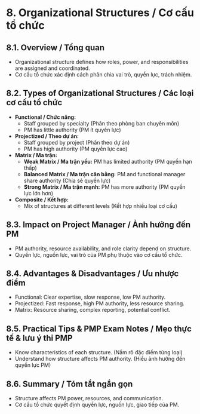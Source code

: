 # 8. Organizational Structures / Cơ cấu tổ chức

## 8.1. Overview / Tổng quan
- Organizational structure defines how roles, power, and responsibilities are assigned and coordinated.
- Cơ cấu tổ chức xác định cách phân chia vai trò, quyền lực, trách nhiệm.

## 8.2. Types of Organizational Structures / Các loại cơ cấu tổ chức
- **Functional / Chức năng:**
  - Staff grouped by specialty (Phân theo phòng ban chuyên môn)
  - PM has little authority (PM ít quyền lực)
- **Projectized / Theo dự án:**
  - Staff grouped by project (Phân theo dự án)
  - PM has high authority (PM quyền lực cao)
- **Matrix / Ma trận:**
  - **Weak Matrix / Ma trận yếu:** PM has limited authority (PM quyền hạn thấp)
  - **Balanced Matrix / Ma trận cân bằng:** PM and functional manager share authority (Chia sẻ quyền lực)
  - **Strong Matrix / Ma trận mạnh:** PM has more authority (PM quyền lực lớn hơn)
- **Composite / Kết hợp:**
  - Mix of structures at different levels (Kết hợp nhiều loại cơ cấu)

## 8.3. Impact on Project Manager / Ảnh hưởng đến PM
- PM authority, resource availability, and role clarity depend on structure.
- Quyền lực, nguồn lực, vai trò của PM phụ thuộc vào cơ cấu tổ chức.

## 8.4. Advantages & Disadvantages / Ưu nhược điểm
- Functional: Clear expertise, slow response, low PM authority.
- Projectized: Fast response, high PM authority, less resource sharing.
- Matrix: Resource sharing, complex reporting, potential conflict.

## 8.5. Practical Tips & PMP Exam Notes / Mẹo thực tế & lưu ý thi PMP
- Know characteristics of each structure. (Nắm rõ đặc điểm từng loại)
- Understand how structure affects PM authority. (Hiểu ảnh hưởng đến quyền lực PM)

## 8.6. Summary / Tóm tắt ngắn gọn
- Structure affects PM power, resources, and communication.
- Cơ cấu tổ chức quyết định quyền lực, nguồn lực, giao tiếp của PM. 